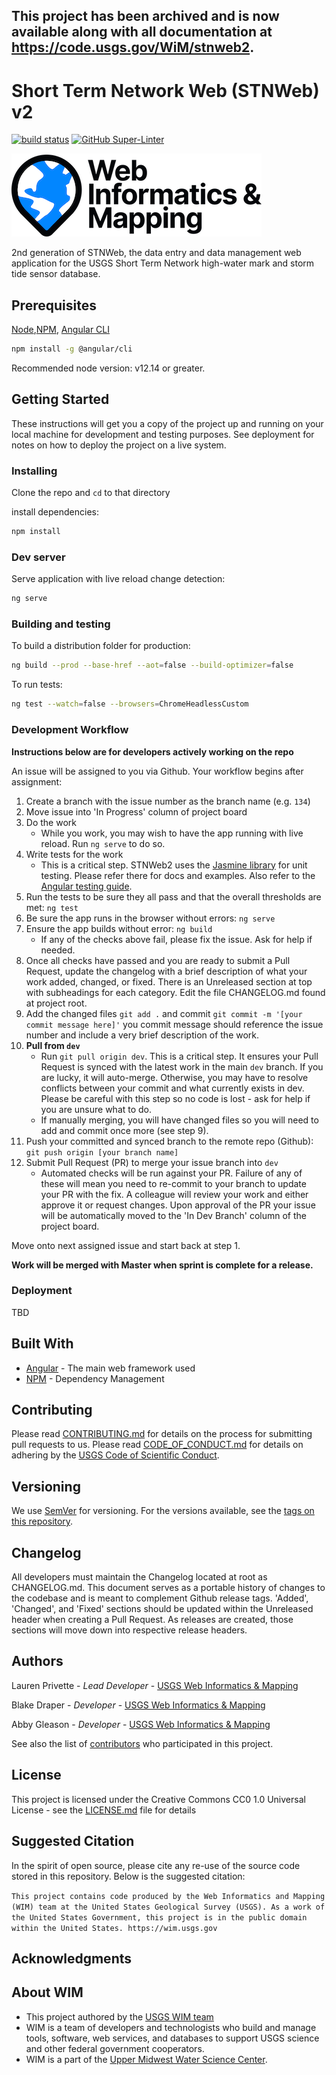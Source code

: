 ## This project has been archived and is now available along with all documentation at https://code.usgs.gov/WiM/stnweb2.

# Short Term Network Web (STNWeb) v2

[![build status](https://github.com/USGS-WiM/stnweb2/workflows/Build/badge.svg)](https://github.com/coryrylan/angular-github-actions/actions) [![GitHub Super-Linter](https://github.com/USGS-WiM/stnweb2/workflows/Lint%20Code%20Base/badge.svg)](https://github.com/marketplace/actions/super-linter)

![WiM](wimlogo.png)

2nd generation of STNWeb, the data entry and data management web application for the USGS Short Term Network high-water mark and storm tide sensor database.

## Prerequisites

[Node](https://nodejs.org/en/),[NPM](https://www.npmjs.com/), [Angular CLI](https://cli.angular.io/)

```bash
npm install -g @angular/cli
```

Recommended node version: v12.14 or greater.

## Getting Started

These instructions will get you a copy of the project up and running on your local machine for development and testing purposes. See deployment for notes on how to deploy the project on a live system.

### Installing

Clone the repo and `cd` to that directory

install dependencies:

```bash
npm install
```

### Dev server

Serve application with live reload change detection:

```bash
ng serve
```

### Building and testing

To build a distribution folder for production:

```bash
ng build --prod --base-href --aot=false --build-optimizer=false
```

To run tests:
```bash
ng test --watch=false --browsers=ChromeHeadlessCustom
```

### Development Workflow

**Instructions below are for developers actively working on the repo**

An issue will be assigned to you via Github. Your workflow begins after assignment:

1. Create a branch with the issue number as the branch name (e.g. `134`)
2. Move issue into 'In Progress' column of project board
3. Do the work
    - While you work, you may wish to have the app running with live reload. Run `ng serve` to do so.
4. Write tests for the work
    - This is a critical step. STNWeb2 uses the [Jasmine library](https://jasmine.github.io/) for unit testing. Please refer there for docs and examples. Also refer to the [Angular testing guide](https://angular.io/guide/testing).
5. Run the tests to be sure they all pass and that the overall thresholds are met: `ng test`
6. Be sure the app runs in the browser without errors: `ng serve`
7. Ensure the app builds without error: `ng build`
    - If any of the checks above fail, please fix the issue. Ask for help if needed.
8. Once all checks have passed and you are ready to submit a Pull Request, update the changelog with a brief description of what your work added, changed, or fixed. There is an Unreleased section at top with subheadings for each category. Edit the file CHANGELOG.md found at project root.
9. Add the changed files `git add .` and commit `git commit -m '[your commit message here]'` you commit message should reference the issue number and include a very brief description of the work.
10. **Pull from `dev`**
    - Run `git pull origin dev`. This is a critical step. It ensures your Pull Request is synced with the latest work in the main `dev` branch. If you are lucky, it will auto-merge. Otherwise, you may have to resolve conflicts between your commit and what currently exists in dev. Please be careful with this step so no code is lost - ask for help if you are unsure what to do.
    - If manually merging, you will have changed files so you will need to add and commit once more (see step 9).
11. Push your committed and synced branch to the remote repo (Github): `git push origin [your branch name]`
12. Submit Pull Request (PR) to merge your issue branch into `dev`
    - Automated checks will be run against your PR. Failure of any of these will mean you need to re-commit to your branch to update your PR with the fix. A colleague will review your work and either approve it or request changes. Upon approval of the PR your issue will be automatically moved to the 'In Dev Branch' column of the project board.

Move onto next assigned issue and start back at step 1.

**Work will be merged with Master when sprint is complete for a release.**

### Deployment

TBD

## Built With

-   [Angular](https://angular.io/) - The main web framework used
-   [NPM](https://www.npmjs.com/) - Dependency Management

## Contributing

Please read [CONTRIBUTING.md](CONTRIBUTING.md) for details on the process for submitting pull requests to us. Please read [CODE_OF_CONDUCT.md](CODE_OF_CONDUCT.md) for details on adhering by the [USGS Code of Scientific Conduct](https://www2.usgs.gov/fsp/fsp_code_of_scientific_conduct.asp).

## Versioning

We use [SemVer](http://semver.org/) for versioning. For the versions available, see the [tags on this repository](../../tags).

## Changelog

All developers must maintain the Changelog located at root as CHANGELOG.md. This document serves as a portable history of changes to the codebase and is meant to complement Github release tags. 'Added', 'Changed', and 'Fixed' sections should be updated within the Unreleased header when creating a Pull Request. As releases are created, those sections will move down into respective release headers.

## Authors

Lauren Privette - _Lead Developer_ - [USGS Web Informatics & Mapping](https://wim.usgs.gov/)

Blake Draper - _Developer_ - [USGS Web Informatics & Mapping](https://wim.usgs.gov/)

Abby Gleason - _Developer_ - [USGS Web Informatics & Mapping](https://wim.usgs.gov/)

See also the list of [contributors](../../graphs/contributors) who participated in this project.

## License

This project is licensed under the Creative Commons CC0 1.0 Universal License - see the [LICENSE.md](LICENSE.md) file for details

## Suggested Citation

In the spirit of open source, please cite any re-use of the source code stored in this repository. Below is the suggested citation:

`This project contains code produced by the Web Informatics and Mapping (WIM) team at the United States Geological Survey (USGS). As a work of the United States Government, this project is in the public domain within the United States. https://wim.usgs.gov`

## Acknowledgments

## About WIM

-   This project authored by the [USGS WIM team](https://wim.usgs.gov)
-   WIM is a team of developers and technologists who build and manage tools, software, web services, and databases to support USGS science and other federal government cooperators.
-   WIM is a part of the [Upper Midwest Water Science Center](https://www.usgs.gov/centers/wisconsin-water-science-center).

